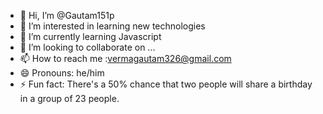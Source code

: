 - 👋 Hi, I’m @Gautam151p
- 👀 I’m interested in learning new technologies
- 🌱 I’m currently learning Javascript
- 💞️ I’m looking to collaborate on ...
- 📫 How to reach me :vermagautam326@gmail.com
- 😄 Pronouns: he/him
- ⚡ Fun fact: There's a 50% chance that two people will share a birthday in a group of 23 people.

<!---
Gautam151p/Gautam151p is a ✨ special ✨ repository because its `README.md` (this file) appears on your GitHub profile.
You can click the Preview link to take a look at your changes.
--->
